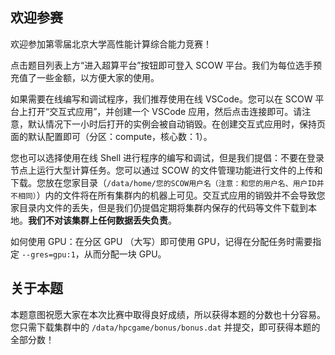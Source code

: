 ## 欢迎参赛

欢迎参加第零届北京大学高性能计算综合能力竞赛！

点击题目列表上方“进入超算平台”按钮即可登入 SCOW 平台。我们为每位选手预充值了一些金额，以方便大家的使用。

如果需要在线编写和调试程序，我们推荐使用在线 VSCode。您可以在 SCOW 平台上打开“交互式应用”，并创建一个 VSCode 应用，然后点击连接即可。请注意，默认情况下一小时后打开的实例会被自动销毁。在创建交互式应用时，保持页面的默认配置即可（分区：compute，核心数：1）。

您也可以选择使用在线 Shell 进行程序的编写和调试，但是我们提倡：不要在登录节点上运行大型计算任务。您可以通过 SCOW 的文件管理功能进行文件的上传和下载。您放在您家目录（`/data/home/您的SCOW用户名（注意：和您的用户名、用户ID并不相同）`）内的文件将在所有集群内的机器上可见。交互式应用的销毁并不会导致您家目录内文件的丢失，但是我们仍提倡定期将集群内保存的代码等文件下载到本地。**我们不对该集群上任何数据丢失负责**。

如何使用 GPU：在分区 GPU （大写）即可使用 GPU，记得在分配任务时需要指定 `--gres=gpu:1`，从而分配一块 GPU。

## 关于本题

本题意图祝愿大家在本次比赛中取得良好成绩，所以获得本题的分数也十分容易。您只需下载集群中的 `/data/hpcgame/bonus/bonus.dat` 并提交，即可获得本题的全部分数！